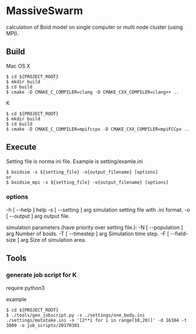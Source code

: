 # MassiveSwarm

calculation of Boid model on single computer or multi node cluster (using MPI).

## Build

Mac OS X
```
$ cd ${PROJECT_ROOT}
$ mkdir build
$ cd build
$ cmake -D CMAKE_C_COMPILER=clang -D CMAKE_CXX_COMPILER=clang++ ..
```

K
```
$ cd ${PROJECT_ROOT}
$ mkdir build
$ cd build
$ cmake -D CMAKE_C_COMPILER=mpifccpx -D CMAKE_CXX_COMPILER=mpiFCCpx ..
```

## Execute

Setting file is norma ini file. Example is setting/examle.ini

```
$ boidsim -s ${setting_file} -o{output_filename} [options]
or
$ boidsim_mpi -s ${setting_file} -o{output_filename} [options]
```

### options
-h [ --help ]            help
-s [ --setting ] arg     simulation setting file with .ini format.
-o [ --output ] arg      output file.

simulation parameters (have priority over setting file.):
-N [ --population ] arg  Number of boids.
-T [ --timestep ] arg    Simulation time step.
-F [ --field-size ] arg  Size of simulation area.



## Tools

### generate job script for K

require python3

example
```
$ cd ${PROJECT_ROOT}
$ ./tools/gen_jobscript.py -s ./settings/one_body.ini ./settings/mototake.ini -n '[2**i for i in range(10,20)]' -d 16384 -t 3000 -o job_scripts/20170301
```
